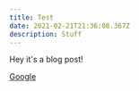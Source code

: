 ```yaml
---
title: Test
date: 2021-02-21T21:36:08.367Z
description: Stuff
---
```

Hey it's a blog post!

[Google](google.com)